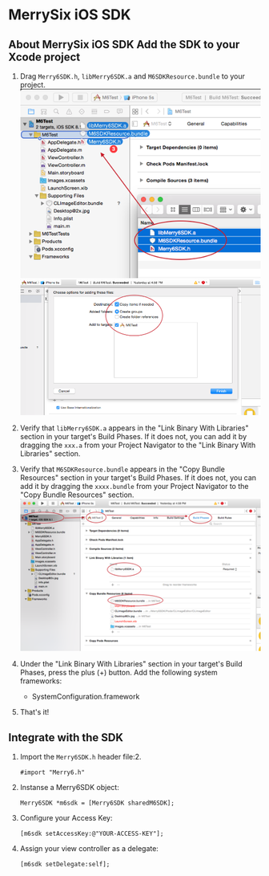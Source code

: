 MerrySix iOS SDK
==========
About MerrySix iOS SDK
Add the SDK to your Xcode project
----------
1. Drag `Merry6SDK.h`, `libMerry6SDK.a` and `M6SDKResource.bundle` to your project.
	![sdkinstall_step1.png](https://github.com/merrysix/MerrySix-iOS-SDK/raw/master/screenshot/sdkinstall_step1.png)
	![sdkinstall_step2.png](https://github.com/merrysix/MerrySix-iOS-SDK/raw/master/screenshot/sdkinstall_step2.png)

2. Verify that `libMerry6SDK.a` appears in the "Link Binary With Libraries" section in your target's Build Phases. If it does not, you can add it by dragging the `xxx.a` from your Project Navigator to the "Link Binary With Libraries" section.

3. Verify that `M6SDKResource.bundle` appears in the "Copy Bundle Resources" section in your target's Build Phases. If it does not, you can add it by dragging the `xxxx.bundle` from your Project Navigator to the "Copy Bundle Resources" section.
	![sdkinstall_step3.png](https://github.com/merrysix/MerrySix-iOS-SDK/raw/master/screenshot/sdkinstall_step3.png)

4. Under the "Link Binary With Libraries" section in your target's Build Phases, press the plus (+) button. Add the following system frameworks:
	* SystemConfiguration.framework

5. That's it!

Integrate with the SDK
----------
1. Import the `Merry6SDK.h` header file:2. 

	```
	#import "Merry6.h"
	```
2. Instanse a Merry6SDK object:

	```
	Merry6SDK *m6sdk = [Merry6SDK sharedM6SDK];
	```
3. Configure your Access Key:

	```
	[m6sdk setAccessKey:@"YOUR-ACCESS-KEY"];
	```
4. Assign your view controller as a delegate:

	```
	[m6sdk setDelegate:self];
	```